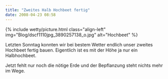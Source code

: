 ```yaml
---
title: "Zweites Halb Hochbeet fertig"
date: 2008-04-23 08:58
---
```


{% include wetty/picture.html class="align-left" img="Blog/dscf1110jpg_3890257138_o.jpg" alt="Hochbeet" %}

Letzten Sonntag konnten wir bei bestem Wetter endlich unser zweites Hochbeet fertig bauen. Eigentlich ist es mit der Höhe ja nur ein Halbhochbeet.

Jetzt fehlt nur noch die nötige Erde und der Bepflanzung steht nichts mehr im Wege.